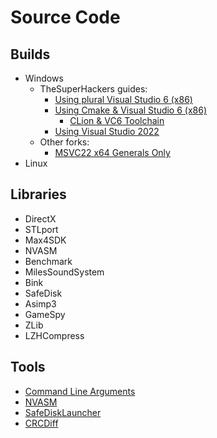 <!-- markdownlint-disable -->
# Source Code

## Builds

- Windows
  - TheSuperHackers guides:
    - [Using plural Visual Studio 6 (x86)](Builds/build_with_ea_msvc6.md)
    - [Using Cmake & Visual Studio 6 (x86)](Builds/build_with_msvc6.md)
      - [CLion & VC6 Toolchain](Builds/build_with_clion_vc6_toolchain)
    - [Using Visual Studio 2022](Builds/build_with_msvc22.md)
  - Other forks:
    - [MSVC22 x64 Generals Only](Builds/build_with_msvc22_x64_generals_only.md)
- Linux

## Libraries

- DirectX
- STLport
- Max4SDK
- NVASM
- Benchmark
- MilesSoundSystem
- Bink
- SafeDisk
- Asimp3
- GameSpy
- ZLib
- LZHCompress

## Tools

- [Command Line Arguments](Tools/switchers_arguments.md)
- [NVASM](Tools/NVASM)
- [SafeDiskLauncher](Tools/SafeDiskLauncher)
- [CRCDiff](Tools/CRCDiff)
<!-- markdownlint-restore -->
